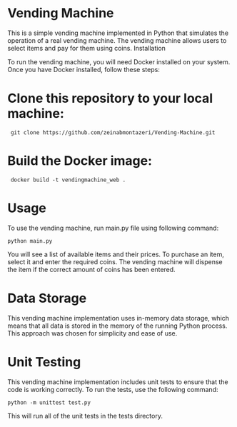 # Vending Machine

This is a simple vending machine implemented in Python that simulates the operation of a real vending machine. The vending machine allows users to select items and pay for them using coins.
Installation

To run the vending machine, you will need Docker installed on your system. Once you have Docker installed, follow these steps:

# Clone this repository to your local machine:
```console
 git clone https://github.com/zeinabmontazeri/Vending-Machine.git
 ```

# Build the Docker image:
```console
 docker build -t vendingmachine_web .
 ```

# Usage
To use the vending machine, run main.py file using following command:
```console
python main.py
```
You will see a list of available items and their prices. To purchase an item, select it and enter the required coins. The vending machine will dispense the item if the correct amount of coins has been entered.

# Data Storage
This vending machine implementation uses in-memory data storage, which means that all data is stored in the memory of the running Python process. This approach was chosen for simplicity and ease of use.

# Unit Testing
This vending machine implementation includes unit tests to ensure that the code is working correctly. To run the tests, use the following command:
```console
python -m unittest test.py
```

This will run all of the unit tests in the tests directory.
